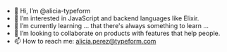 - 👋 Hi, I’m @alicia-typeform
- 👀 I’m interested in JavaScript and backend languages like Elixir.
- 🌱 I’m currently learning ... that there's always something to learn ...
- 💞️ I’m looking to collaborate on products with features that help people.
- 📫 How to reach me: alicia.perez@typeform.com

<!---
alicia-typeform/alicia-typeform is a ✨ special ✨ repository because its `README.md` (this file) appears on your GitHub profile.
You can click the Preview link to take a look at your changes.
--->
